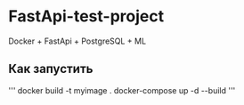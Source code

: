 # FastApi-test-project
Docker + FastApi + PostgreSQL + ML


## Как запустить
'''
docker build -t myimage .
docker-compose up -d --build
'''
